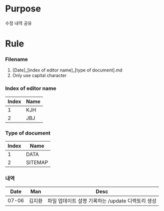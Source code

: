 # Purpose
수정 내역 공유

# Rule
### Filename
   1. [Date]\_[index of editor name]\_[type of document].md
   2. Only use capital character

### Index of editor name
|Index|Name|
|---|---|
|1|KJH|
|2|JBJ|


### Type of document
|Index|Name|
|---|---|
|1|DATA|
|2|SITEMAP|

### 내역
|Date|Man|Desc|
|---|---|---|
|07-06|김지환|파일 업데이트 설명 기록하는 /update 디렉토리 생성|